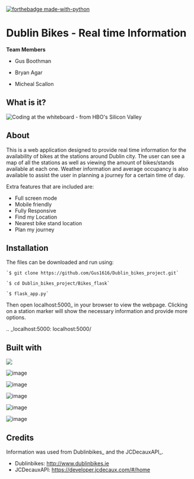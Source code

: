 [![forthebadge made-with-python](http://ForTheBadge.com/images/badges/made-with-python.svg)](https://www.python.org/)

Dublin Bikes - Real time Information
===========
**Team Members**

* Gus Boothman

* Bryan Agar

* Micheal Scallon


## What is it?

![Coding at the whiteboard - from HBO's Silicon Valley](https://d3j2pkmjtin6ou.cloudfront.net/coding-at-the-whiteboard-silicon-valley.png)

About
--------

This is a web application designed to provide real time information for the availability of bikes at the stations
around Dublin city. The user can see a map of all the stations as well as viewing the amount of bikes/stands available
at each one. Weather information and average occupancy is also available to assist the user in planning a journey for
a certain time of day.

Extra features that are included are:
 - Full screen mode
 - Mobile friendly
 - Fully Responsive 
 - Find my Location
 - Nearest bike stand location
 - Plan my journey

Installation
-------
The files can be downloaded and run using:

	`$ git clone https://github.com/Gus1616/Dublin_bikes_project.git`

	`$ cd Dublin_bikes_project/Bikes_flask`

	`$ flask_app.py`
	
Then open localhost:5000_ in your browser to view the webpage. Clicking on a station marker will show the
necessary information and provide more options.

.. _localhost:5000: localhost:5000/


Built with
-------

<img src="{https://img.shields.io/badge/Visual_Studio_Code-0078D4?style=for-the-badge&logo=visual%20studio%20code&logoColor=white}" />


![image]({https://img.shields.io/badge/JavaScript-323330?style=for-the-badge&logo=javascript&logoColor=F7DF1E})

![image]({https://img.shields.io/badge/Flask-000000?style=for-the-badge&logo=flask&logoColor=white})

![image]({https://img.shields.io/badge/Bootstrap-563D7C?style=for-the-badge&logo=bootstrap&logoColor=white})

![image]({https://img.shields.io/badge/Amazon_AWS-FF9900?style=for-the-badge&logo=amazonaws&logoColor=white})

![image]({https://img.shields.io/badge/MySQL-005C84?style=for-the-badge&logo=mysql&logoColor=white})



Credits
-------

Information was used from Dublinbikes_ and the JCDecauxAPI_.

- Dublinbikes: http://www.dublinbikes.ie
- JCDecauxAPI: https://developer.jcdecaux.com/#/home
